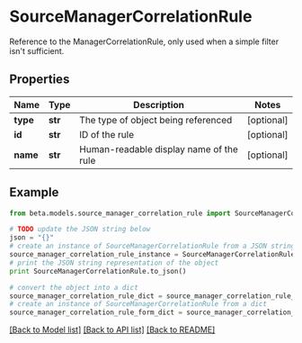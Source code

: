 # SourceManagerCorrelationRule

Reference to the ManagerCorrelationRule, only used when a simple filter isn't sufficient.

## Properties
Name | Type | Description | Notes
------------ | ------------- | ------------- | -------------
**type** | **str** | The type of object being referenced | [optional] 
**id** | **str** | ID of the rule | [optional] 
**name** | **str** | Human-readable display name of the rule | [optional] 

## Example

```python
from beta.models.source_manager_correlation_rule import SourceManagerCorrelationRule

# TODO update the JSON string below
json = "{}"
# create an instance of SourceManagerCorrelationRule from a JSON string
source_manager_correlation_rule_instance = SourceManagerCorrelationRule.from_json(json)
# print the JSON string representation of the object
print SourceManagerCorrelationRule.to_json()

# convert the object into a dict
source_manager_correlation_rule_dict = source_manager_correlation_rule_instance.to_dict()
# create an instance of SourceManagerCorrelationRule from a dict
source_manager_correlation_rule_form_dict = source_manager_correlation_rule.from_dict(source_manager_correlation_rule_dict)
```
[[Back to Model list]](../README.md#documentation-for-models) [[Back to API list]](../README.md#documentation-for-api-endpoints) [[Back to README]](../README.md)


